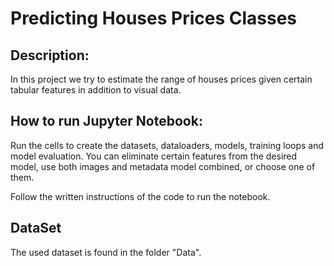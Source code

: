 # Predicting Houses Prices Classes

## Description:
In this project we try to estimate the range of houses prices given certain tabular features in addition to visual data.

## How to run Jupyter Notebook:
Run the cells to create the datasets, dataloaders, models, training loops and model evaluation.
You can eliminate certain features from the desired model, use both images and metadata model combined, or choose one of them.

Follow the written instructions of the code to run the notebook.

## DataSet
The used dataset is found in the folder "Data".